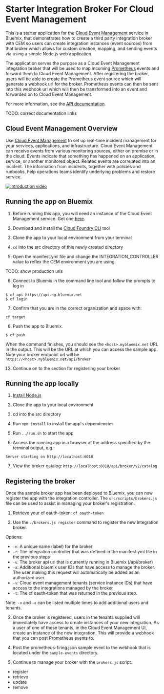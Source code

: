 # Starter Integration Broker For Cloud Event Management

This is a starter application for the [Cloud Event Management][provision_url] service in Bluemix, that demonstrates how to create a third party integration broker with CEM so users can create integration instances (event sources) from that broker which allows for custom creation, mapping, and sending events via using a simple Node.js web application.

The application serves the purpose as a Cloud Event Management integration broker that will be used to map incoming [Prometheus][prometheus_url] events and forward them to Cloud Event Management. After registering the broker, users will be able to create the Prometheus event source which will generate a webhook url for the broker. Prometheus events can then be sent into this webhook url which will then be transformed into an event and forwarded on to Cloud Event Management.

For more information, see the [API documentation][api_docs_url].

TODO: correct documentation links

## Cloud Event Management Overview
Use [Cloud Event Management][video_url] to set up real-time incident management for your services, applications, and infrastructure. Cloud Event Management can receive events from various monitoring sources, either on premise or in the cloud. Events indicate that something has happened on an application, service, or another monitored object. Related events are correlated into an incident. The information from incidents, together with policies and runbooks, help operations teams identify underlying problems and restore service.

[![introduction video][image_url]][video_url]


## Running the app on Bluemix

1. Before running this app, you will need an instance of the Cloud Event Management service. Get one [here][provision_url].

2. Download and install the [Cloud Foundry CLI][cloud_foundry_url] tool

3. Clone the app to your local environment from your terminal

4. `cd` into the src directory of this newly created directory

5. Open the manifest.yml file and change the INTEGRATION_CONTROLLER value to reflex the CEM environment you are using.

  TODO: show production urls

6. Connect to Bluemix in the command line tool and follow the prompts to log in

  ```
  $ cf api https://api.ng.bluemix.net
  $ cf login
  ```

7. Confirm that you are in the correct organization and space with:

  ```
  cf target
  ```

8. Push the app to Bluemix.

  ```
  $ cf push
  ```

  When the command finishes, you should see the `<host>.mybluemix.net` URL in the output.  This will be the URL at which you can access the sample app. Note your broker endpoint url will be `https://<host>.mybluemix.net/api/broker`

12. Continue on to the section for registering your broker


## Running the app locally

1. [Install Node.js][install_node_url]

2. Clone the app to your local environment

3. cd into the src directory

4. Run `npm install` to install the app's dependencies

5. Run `../run.sh` to start the app

6. Access the running app in a browser at the address specified by the terminal output, e.g.:
  ```
  Server starting on http://localhost:6018
  ```
7. View the broker catalog: `http://localhost:6018/api/broker/v2/catalog`


## Registering the broker

Once the sample broker app has been deployed to Bluemix, you can now register the app with the integration controller. The `src/scripts/brokers.js` file can be used to assist in managing your broker's registration.

1. Retrieve your cf oauth-token:
`cf oauth-token`

2. Use the `./brokers.js register` command to register the new integration broker. 

Options:

- `-n`: A unique name (label) for the broker
- `-r`: The integration controller that was defined in the manifest.yml file in the previous steps
- `-u`: The broker api url that is currently running in Bluemix (/api/broker)
- `-a`: Additional bluemix user IDs that have access to manage the broker. The user making this request will automatically be added as an authorized user.
- `-v`: Cloud event management tenants (service instance IDs) that have access to the integrations managed by the broker
- `-t`: The cf oauth-token that was returned in the previous step.

Note: `-v` and `-a` can be listed multiple times to add additional users and tenants.

3. Once the broker is registered, users in the tenants supplied will immediately have access to create instances of your new integration. As a user of one of these tenants, in the Cloud Event Management UI, create an instance of the new integration. This will provide a webhook that you can post Prometheus events to.

4. Post the prometheus-firing.json sample event to the webhook that is located under the `sample-events` directory.

5. Continue to manage your broker with the `brokers.js` script.
- register
- retrieve
- update
- remove

[image_url]: https://ibmeventmgt-bm-brokers.mybluemix.net/static/incident_viewer.png
[video_url]: https://ibm.biz/Bdisd7
[api_docs_url]: https://console.bluemix.net/apidocs/919-cloud-event-management-api
[api_docs_event_url]: https://console.bluemix.net/apidocs/919-cloud-event-management-api#create-an-event
[provision_url]: https://console.bluemix.net/catalog/?search=event%20management
[install_node_url]: https://nodejs.org/en/download/
[cloud_foundry_url]: https://github.com/cloudfoundry/cli
[prometheus_url]: https://prometheus.io/
[prometheus_config_url]: https://prometheus.io/docs/alerting/configuration/#webhook_config
